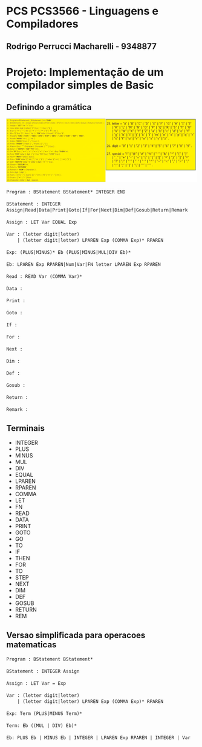 # PCS PCS3566 - Linguagens e Compiladores

## Rodrigo Perrucci Macharelli - 9348877

# Projeto: Implementação de um compilador simples de Basic

## Definindo a gramática

![Gramática Adotada](gramatica.png)

```
Program : BStatement BStatement* INTEGER END

BStatement : INTEGER Assign|Read|Data|Print|Goto|If|For|Next|Dim|Def|Gosub|Return|Remark

Assign : LET Var EQUAL Exp

Var : (letter digit|letter) 
    | (letter digit|letter) LPAREN Exp (COMMA Exp)* RPAREN

Exp: (PLUS|MINUS)* Eb (PLUS|MINUS|MUL|DIV Eb)*

Eb: LPAREN Exp RPAREN|Num|Var|FN letter LPAREN Exp RPAREN

Read : READ Var (COMMA Var)*

Data :

Print :

Goto :

If :

For :

Next :

Dim :

Def :

Gosub :

Return :

Remark : 
```

## Terminais

+ INTEGER
+ PLUS
+ MINUS
+ MUL
+ DIV
+ EQUAL
+ LPAREN
+ RPAREN
+ COMMA
+ LET
+ FN
+ READ
+ DATA
+ PRINT
+ GOTO
+ GO
+ TO
+ IF
+ THEN
+ FOR
+ TO
+ STEP
+ NEXT
+ DIM
+ DEF
+ GOSUB
+ RETURN
+ REM

## Versao simplificada para operacoes matematicas

```
Program : BStatement BStatement*

BStatement : INTEGER Assign

Assign : LET Var = Exp

Var : (letter digit|letter) 
    | (letter digit|letter) LPAREN Exp (COMMA Exp)* RPAREN

Exp: Term (PLUS|MINUS Term)*

Term: Eb ((MUL | DIV) Eb)*

Eb: PLUS Eb | MINUS Eb | INTEGER | LPAREN Exp RPAREN | INTEGER | Var
```
